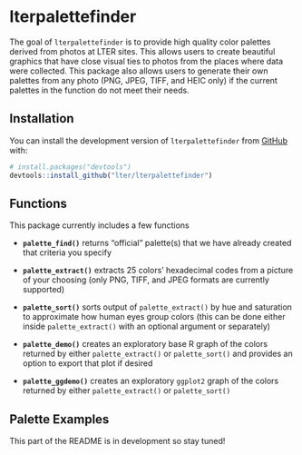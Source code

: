 
<!-- README.md is generated from README.Rmd. Please edit that file -->

# lterpalettefinder

<!-- badges: start -->
<!-- badges: end -->

The goal of `lterpalettefinder` is to provide high quality color
palettes derived from photos at LTER sites. This allows users to create
beautiful graphics that have close visual ties to photos from the places
where data were collected. This package also allows users to generate
their own palettes from any photo (PNG, JPEG, TIFF, and HEIC only) if
the current palettes in the function do not meet their needs.

## Installation

You can install the development version of `lterpalettefinder` from
[GitHub](https://github.com/) with:

``` r
# install.packages("devtools")
devtools::install_github("lter/lterpalettefinder")
```

## Functions

This package currently includes a few functions

-   **`palette_find()`** returns “official” palette(s) that we have
    already created that criteria you specify

-   **`palette_extract()`** extracts 25 colors’ hexadecimal codes from a
    picture of your choosing (only PNG, TIFF, and JPEG formats are
    currently supported)

-   **`palette_sort()`** sorts output of `palette_extract()` by hue and
    saturation to approximate how human eyes group colors (this can be
    done either inside `palette_extract()` with an optional argument or
    separately)

-   **`palette_demo()`** creates an exploratory base R graph of the
    colors returned by either `palette_extract()` or `palette_sort()`
    and provides an option to export that plot if desired

-   **`palette_ggdemo()`** creates an exploratory `ggplot2` graph of the
    colors returned by either `palette_extract()` or `palette_sort()`

## Palette Examples

This part of the README is in development so stay tuned!
